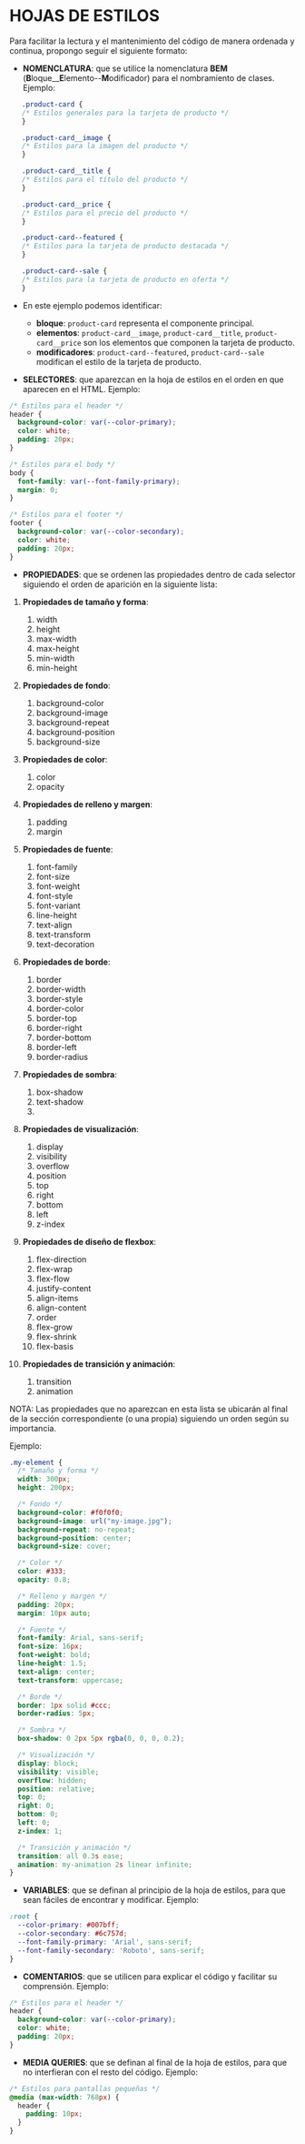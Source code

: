 # HOJAS DE ESTILOS

Para facilitar la lectura y el mantenimiento del código de manera ordenada y continua, propongo seguir el siguiente formato:

- **NOMENCLATURA**: que se utilice la nomenclatura **BEM** (**B**loque\_\_**E**lemento--**M**odificador) para el nombramiento de clases. Ejemplo:

```css
   .product-card {
   /* Estilos generales para la tarjeta de producto */
   }

   .product-card__image {
   /* Estilos para la imagen del producto */
   }

   .product-card__title {
   /* Estilos para el título del producto */
   }

   .product-card__price {
   /* Estilos para el precio del producto */
   }

   .product-card--featured {
   /* Estilos para la tarjeta de producto destacada */
   }

   .product-card--sale {
   /* Estilos para la tarjeta de producto en oferta */
   }
```

- En este ejemplo podemos identificar:

  - **bloque**: `product-card` representa el componente principal.
  - **elementos**: `product-card__image`, `product-card__title`, `product-card__price` son los elementos que componen la tarjeta de producto.
  - **modificadores**: `product-card--featured`, `product-card--sale` modifican el estilo de la tarjeta de producto.

- **SELECTORES**: que aparezcan en la hoja de estilos en el orden en que aparecen en el HTML. Ejemplo:

```css
/* Estilos para el header */
header {
  background-color: var(--color-primary);
  color: white;
  padding: 20px;
}

/* Estilos para el body */
body {
  font-family: var(--font-family-primary);
  margin: 0;
}

/* Estilos para el footer */
footer {
  background-color: var(--color-secondary);
  color: white;
  padding: 20px;
}
```

- **PROPIEDADES**: que se ordenen las propiedades dentro de cada selector siguiendo el orden de aparición en la siguiente lista:

1. **Propiedades de tamaño y forma**:

   1. width
   2. height
   3. max-width
   4. max-height
   5. min-width
   6. min-height

1. **Propiedades de fondo**:

   1. background-color
   2. background-image
   3. background-repeat
   4. background-position
   5. background-size

1. **Propiedades de color**:

   1. color
   2. opacity

1. **Propiedades de relleno y margen**:

   1. padding
   2. margin

1. **Propiedades de fuente**:

   1. font-family
   2. font-size
   3. font-weight
   4. font-style
   5. font-variant
   6. line-height
   7. text-align
   8. text-transform
   9. text-decoration

1. **Propiedades de borde**:

   1. border
   2. border-width
   3. border-style
   4. border-color
   5. border-top
   6. border-right
   7. border-bottom
   8. border-left
   9. border-radius

1. **Propiedades de sombra**:

   1. box-shadow
   2. text-shadow
   3.

1. **Propiedades de visualización**:

   1. display
   2. visibility
   3. overflow
   4. position
   5. top
   6. right
   7. bottom
   8. left
   9. z-index

1. **Propiedades de diseño de flexbox**:

   1. flex-direction
   2. flex-wrap
   3. flex-flow
   4. justify-content
   5. align-items
   6. align-content
   7. order
   8. flex-grow
   9. flex-shrink
   10. flex-basis

1. **Propiedades de transición y animación**:
   1. transition
   2. animation

NOTA: Las propiedades que no aparezcan en esta lista se ubicarán al final de la sección correspondiente (o una propia) siguiendo un orden según su importancia.

Ejemplo:

```css
.my-element {
  /* Tamaño y forma */
  width: 300px;
  height: 200px;

  /* Fondo */
  background-color: #f0f0f0;
  background-image: url("my-image.jpg");
  background-repeat: no-repeat;
  background-position: center;
  background-size: cover;

  /* Color */
  color: #333;
  opacity: 0.8;

  /* Relleno y margen */
  padding: 20px;
  margin: 10px auto;

  /* Fuente */
  font-family: Arial, sans-serif;
  font-size: 16px;
  font-weight: bold;
  line-height: 1.5;
  text-align: center;
  text-transform: uppercase;

  /* Borde */
  border: 1px solid #ccc;
  border-radius: 5px;

  /* Sombra */
  box-shadow: 0 2px 5px rgba(0, 0, 0, 0.2);

  /* Visualización */
  display: block;
  visibility: visible;
  overflow: hidden;
  position: relative;
  top: 0;
  right: 0;
  bottom: 0;
  left: 0;
  z-index: 1;

  /* Transición y animación */
  transition: all 0.3s ease;
  animation: my-animation 2s linear infinite;
}
```

- **VARIABLES**: que se definan al principio de la hoja de estilos, para que sean fáciles de encontrar y modificar. Ejemplo:

```css
:root {
  --color-primary: #007bff;
  --color-secondary: #6c757d;
  --font-family-primary: 'Arial', sans-serif;
  --font-family-secondary: 'Roboto', sans-serif;
}
```

- **COMENTARIOS**: que se utilicen para explicar el código y facilitar su comprensión. Ejemplo:

```css
/* Estilos para el header */
header {
  background-color: var(--color-primary);
  color: white;
  padding: 20px;
}
```

- **MEDIA QUERIES**: que se definan al final de la hoja de estilos, para que no interfieran con el resto del código. Ejemplo:

```css
/* Estilos para pantallas pequeñas */
@media (max-width: 768px) {
  header {
    padding: 10px;
  }
}
```
